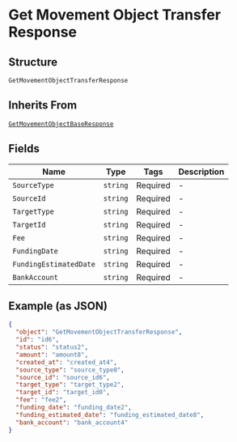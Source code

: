 
# Get Movement Object Transfer Response

## Structure

`GetMovementObjectTransferResponse`

## Inherits From

[`GetMovementObjectBaseResponse`](../../doc/models/get-movement-object-base-response.md)

## Fields

| Name | Type | Tags | Description |
|  --- | --- | --- | --- |
| `SourceType` | `string` | Required | - |
| `SourceId` | `string` | Required | - |
| `TargetType` | `string` | Required | - |
| `TargetId` | `string` | Required | - |
| `Fee` | `string` | Required | - |
| `FundingDate` | `string` | Required | - |
| `FundingEstimatedDate` | `string` | Required | - |
| `BankAccount` | `string` | Required | - |

## Example (as JSON)

```json
{
  "object": "GetMovementObjectTransferResponse",
  "id": "id6",
  "status": "status2",
  "amount": "amount8",
  "created_at": "created_at4",
  "source_type": "source_type0",
  "source_id": "source_id6",
  "target_type": "target_type2",
  "target_id": "target_id0",
  "fee": "fee2",
  "funding_date": "funding_date2",
  "funding_estimated_date": "funding_estimated_date8",
  "bank_account": "bank_account4"
}
```


